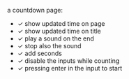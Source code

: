 a countdown page:
- ✓ show updated time on page 
- ✓ show updated time on title
- ✓ play a sound on the end
- ✓ stop also the sound
- ✓ add seconds
- ✓ disable the inputs while counting
- ✓ pressing enter in the input to start

